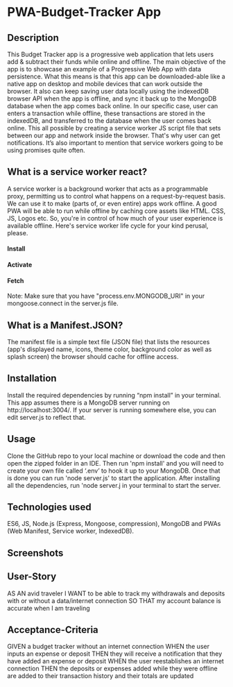 # PWA-Budget-Tracker App
## Description

This Budget Tracker app is a progressive web application that lets users add & subtract their funds while online and offline. The main objective of the app is to showcase an example of a Progressive Web App with data persistence. What this means is that this app can be downloaded-able like a native app on desktop and mobile devices that can work outside the browser. It also can keep saving user data locally using the indexedDB browser API when the app is offline, and sync it back up to the MongoDB database when the app comes back online. In our specific case, user can enters a transaction while offline, these transactions are stored in the indexedDB, and transferred to the database when the user comes back online. This all possible by creating a service worker JS script file that sets between our app and network inside the browser. That's why user can get notifications. It’s also important to mention that service workers going to be using promises quite often.  

## What is a service worker react?

A service worker is a background worker that acts as a programmable proxy, permitting us to control what happens on a request-by-request basis. We can use it to make (parts of, or even entire) apps work offline. A good PWA will be able to run while offline by caching core assets like HTML. CSS, JS, Logos etc. So, you're in control of how much of your user experience is available offline. 
Here's service worker life cycle for your kind perusal, please. 

#### Install
#### Activate
#### Fetch

Note: Make sure that you have "process.env.MONGODB_URI" in your mongoose.connect in the server.js file.

## What is a Manifest.JSON?

The manifest file is a simple text file (JSON file) that lists the resources (app's displayed name, icons, theme color, background color as well as splash screen) the browser should cache for offline access.

## Installation

Install the required dependencies by running “npm install” in your terminal. 
This app assumes there is a MongoDB server running on http://localhost:3004/. If your server is running somewhere else, you can edit server.js to reflect that.

## Usage
Clone the GitHub repo to your local machine or download the code and then open the zipped folder in an IDE. Then run 'npm install' and you will need to create your own file called ‘.env’ to hook it up to your MongoDB. Once that is done you can run 'node server.js' to start the application.
After installing all the dependencies, run 'node server.j in your terminal to start the server.

## Technologies used
ES6, JS, Node.js (Express, Mongoose, compression), MongoDB and PWAs (Web Manifest, Service worker, IndexedDB).

## Screenshots

## User-Story
AS AN avid traveler
I WANT to be able to track my withdrawals and deposits with or without a data/internet connection
SO THAT my account balance is accurate when I am traveling

## Acceptance-Criteria
GIVEN a budget tracker without an internet connection
WHEN the user inputs an expense or deposit
THEN they will receive a notification that they have added an expense or deposit
WHEN the user reestablishes an internet connection
THEN the deposits or expenses added while they were offline are added to their transaction history and their totals are updated
